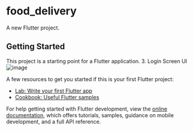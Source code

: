 # food_delivery

A new Flutter project.

## Getting Started

This project is a starting point for a Flutter application.
3. Login Screen UI
![image](https://github.com/JacklynConn/food-delivery/assets/148744079/1a382630-822d-48de-861c-a91e2512692b)


A few resources to get you started if this is your first Flutter project:

- [Lab: Write your first Flutter app](https://docs.flutter.dev/get-started/codelab)
- [Cookbook: Useful Flutter samples](https://docs.flutter.dev/cookbook)

For help getting started with Flutter development, view the
[online documentation](https://docs.flutter.dev/), which offers tutorials,
samples, guidance on mobile development, and a full API reference.
